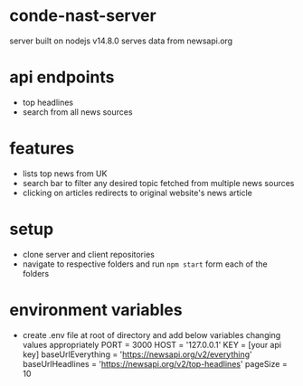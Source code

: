# conde-nast-server

server built on nodejs v14.8.0 serves data from newsapi.org

# api endpoints
* top headlines
* search from all news sources

# features
* lists top news from UK 
* search bar to filter any desired topic fetched from multiple news sources
* clicking on articles redirects to original website's news article

# setup
* clone server and client repositories 
* navigate to respective folders and run `npm start` form each of the folders

# environment variables
* create .env file at root of directory and add below variables changing values appropriately 
PORT = 3000
HOST = '127.0.0.1'
KEY = [your api key]
baseUrlEverything = 'https://newsapi.org/v2/everything'
baseUrlHeadlines = 'https://newsapi.org/v2/top-headlines'
pageSize = 10
